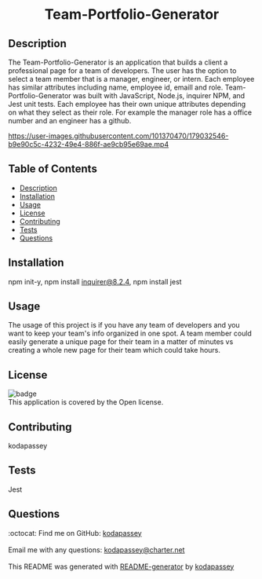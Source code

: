 <h1 align = 'center'>Team-Portfolio-Generator</h1>

  ## Description
  The Team-Portfolio-Generator is an application that builds a client a professional page for a team of developers. The user has the option to select a team member that is a manager, engineer, or intern. Each employee has similar attributes including name, employee id, emaill and role. Team-Portfolio-Generator was built with JavaScript, Node.js, inquirer NPM, and Jest unit tests. Each employee has their own unique attributes depending on what they select as their role. For example the manager role has a office number and an engineer has a github.
  
  

https://user-images.githubusercontent.com/101370470/179032546-b9e90c5c-4232-49e4-886f-ae9cb95e69ae.mp4



  ## Table of Contents
  - [Description](#description)
  - [Installation](#installation)
  - [Usage](#usage)
  - [License](#license)
  - [Contributing](#contributing)
  - [Tests](#tests)
  - [Questions](#questions)

  ## Installation
  npm init-y, npm install inquirer@8.2.4, npm install jest
  
  ## Usage
  The usage of this project is if you have any team of developers and you want to keep your team's info organized in one spot. A team member could easily generate a unique page for their team in a matter of minutes vs creating a whole new page for their team which could take hours.

  ## License
  ![badge](https://img.shields.io/badge/license-Open-brightgreen)
  <br />
  This application is covered by the Open license. 

  ## Contributing
  kodapassey

  ## Tests
  Jest

  ## Questions
  :octocat: Find me on GitHub: [kodapassey](https://github.com/kodapassey)<br />
  <br />
  Email me with any questions: kodapassey@charter.net<br /><br />
  This README was generated with [README-generator](https://github.com/kodapassey/README-Generator) by [kodapassey](https://github.com/kodapassey)
